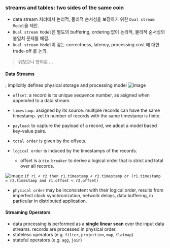 ### streams and tables: two sides of the same coin

- data stream 처리에서 논리적, 물리적 순서성을 보장하기 위한 `Dual stream Model`을 제안.
- `Dual stream Model`은 별도의 buffering, ordering 없이 논리적, 물리적 순서성의 불일치 문제를 해결.
- `Dual stream Model`이 갖는 correctness, latency, processing cost 에 대한 trade-off 를 논의.


> 귀찮으니 영어로 ...

#### Data Streams
; implicitly defines physical storage and processing model 
![image](https://user-images.githubusercontent.com/13671946/122349480-429c3480-cf87-11eb-96c2-c14b4a98b25e.png)

- `offset`: a record is its unique sequence number, as asigned when appended to a data stream.
- `timestamp`: assigned by its source. multiple records can have the same timestamp. yet th number of records with the same timestamp is finite.
- `payload`: to capture the payload of a record, we adopt a model based key-value pairs.


- `total order` is given by the offsets.
- `logical order` is induced by the timestamps of the records.
  - offset is a `tie breaker` to derive a logical order that is strict and total over all records.

![image](https://user-images.githubusercontent.com/13671946/122351023-b3901c00-cf88-11eb-9e40-8300ce641596.png)
`if r1 < r2 then r1.timestamp < r2.timestamp or (r1.timestamp = r2.timestamp and r1.offset < r2.offset)`

- `physical order` may be inconsistent with their logical order, results from imperfect clock synchronization, network delays, data buffering, in particular in distributed application.

#### Streaming Operators
- data processing is performed as a __single linear scan__ over the input data streams. records are processed in physical order.
- stateless operators (e.g. `filter`, `projection`, `map`, `flatmap`)
- stateful operators (e.g. `agg`, `join`)
